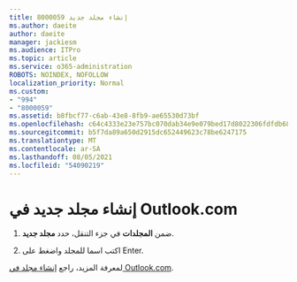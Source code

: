 ```yaml
---
title: 8000059 إنشاء مجلد جديد
ms.author: daeite
author: daeite
manager: jackiesm
ms.audience: ITPro
ms.topic: article
ms.service: o365-administration
ROBOTS: NOINDEX, NOFOLLOW
localization_priority: Normal
ms.custom:
- "994"
- "8000059"
ms.assetid: b8fbcf77-c6ab-43e8-8fb9-ae65530d73bf
ms.openlocfilehash: c64c4333e23e757bc070dab34e9e079bed17d8022306fdfdb68892fda76a4981
ms.sourcegitcommit: b5f7da89a650d2915dc652449623c78be6247175
ms.translationtype: MT
ms.contentlocale: ar-SA
ms.lasthandoff: 08/05/2021
ms.locfileid: "54090219"
---
```

# <a name="create-a-new-folder-in-outlookcom"></a>إنشاء مجلد جديد في Outlook.com

1. ضمن **المجلدات** في جزء التنقل، حدد **مجلد جديد**.

2. اكتب اسما للمجلد واضغط على Enter.

لمعرفة المزيد، راجع [إنشاء مجلد في Outlook.com](https://support.office.com/article/5fa8de74-3562-4729-ac1d-5599f470b25a?wt.mc_id=Office_Outlook_com_Alchemy).
  